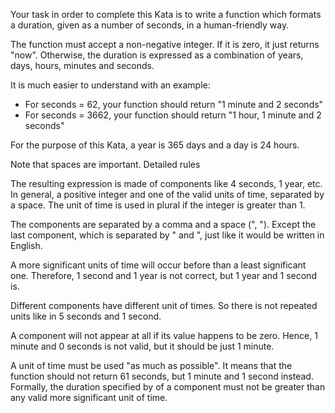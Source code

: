 Your task in order to complete this Kata is to write a function which formats a duration,
given as a number of seconds, in a human-friendly way.

The function must accept a non-negative integer.
If it is zero, it just returns "now".
Otherwise, the duration is expressed as a combination of years, days, hours, minutes and seconds.

It is much easier to understand with an example:

* For seconds = 62, your function should return 
    "1 minute and 2 seconds"
* For seconds = 3662, your function should return
    "1 hour, 1 minute and 2 seconds"

For the purpose of this Kata, a year is 365 days and a day is 24 hours.

Note that spaces are important.
Detailed rules

The resulting expression is made of components like 4 seconds, 1 year, etc.
In general, a positive integer and one of the valid units of time, separated by a space.
The unit of time is used in plural if the integer is greater than 1.

The components are separated by a comma and a space (", ").
Except the last component, which is separated by " and ", just like it would be written in English.

A more significant units of time will occur before than a least significant one.
Therefore, 1 second and 1 year is not correct, but 1 year and 1 second is.

Different components have different unit of times. So there is not repeated units like in 5 seconds and 1 second.

A component will not appear at all if its value happens to be zero.
Hence, 1 minute and 0 seconds is not valid, but it should be just 1 minute.

A unit of time must be used "as much as possible".
It means that the function should not return 61 seconds, but 1 minute and 1 second instead.
Formally, the duration specified by of a component must not be greater than any valid more significant unit of time.
